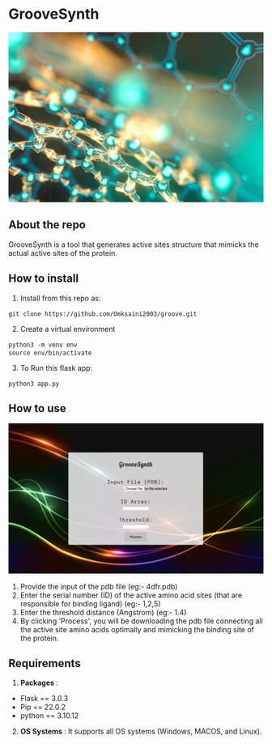 # GrooveSynth

![Prot1-image](./assets/prot1.jpg)

## About the repo

GrooveSynth is a tool that generates active sites structure that mimicks the actual active sites of the protein.

## How to install 

1. Install from this repo as:

```
git clone https://github.com/Omksaini2003/groove.git
```

2. Create a virtual environment

```
python3 -m venv env 
source env/bin/activate
```

3.  To Run this flask app:

```
python3 app.py
```
   

## How to use

![Page1](./assets/page1.png)

1. Provide the input of the pdb file (eg:- 4dfr.pdb)
2. Enter the serial number (ID) of the active amino acid sites (that are responsible for binding ligand) (eg:- 1,2,5)
3. Enter the threshold distance (Angstrom) (eg:- 1.4)
4. By clicking 'Process', you will be downloading the pdb file connecting all the active site amino acids optimally and mimicking the binding site of the protein.

## Requirements

1. <b> Packages </b> :

* Flask == 3.0.3
* Pip == 22.0.2
* python == 3.10.12

2. <b> OS Systems </b>:  It supports all OS systems (Windows, MACOS, and Linux).
